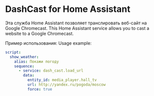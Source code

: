# DashCast for Home Assistant

Эта служба Home Assistant позволяет транслировать веб-сайт на Google Chromecast.
This Home Assistant service allows you to cast a website to a Google Chromecast.

Пример использования:
Usage example:

```yaml
script:
  show_weather:
    alias: Покажи погоду
    sequence:
      - service: dash_cast.load_url
        data:
          entity_id: media_player.hall_tv
          url: http://yandex.ru/pogoda/moscow
          force: true
```
